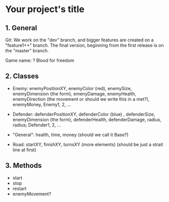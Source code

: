 # Your project's title

## 1. General

Git:
We work on the "dev" branch, and bigger features are created on a "feature1++" branch.
The final version, beginning from the first release is on the "master" branch.

Game name: ? Blood for freedom


## 2. Classes

- Enemy: enemyPositionXY, enemyColor (red), enemySize, enemyDimension (the form), emenyDamage, enemyHealth,
enemyDirection (the movement or should we write this in a met?), enemyMoney,
Enemy1, 2, ...

- Defender: defenderPositionXY, defenderColor (blue) , defenderSize, enemyDimension (the form), defenderHealth, defenderDamage,
radius, radius;
Defender1, 2, ...

- "General": health, time, money
(should we call it Base?)

- Road: startXY, finishXY, turnsXY (more elements)
(should be just a strait line at first)


## 3. Methods

- start
- stop
- restart
- enemyMovement?






